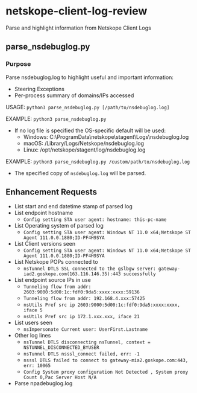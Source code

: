 # netskope-client-log-review
Parse and highlight information from Netskope Client Logs

## parse_nsdebuglog.py
### Purpose
Parse nsdebuglog.log to highlight useful and important information:
* Steering Exceptions
* Per-process summary of domains/IPs accessed

USAGE: `python3 parse_nsdebuglog.py [/path/to/nsdebuglog.log]`

EXAMPLE: `python3 parse_nsdebuglog.py`
* If no log file is specified the OS-specific default will be used:
  * Windows: C:\ProgramData\netskope\stagent\Logs\nsdebuglog.log
  * macOS: /Library/Logs/Netskope/nsdebuglog.log
  * Linux: /opt/netskope/stagent/log/nsdebuglog.log

EXAMPLE: `python3 parse_nsdebuglog.py /custom/path/to/nsdebuglog.log`
* The specified copy of `nsdebuglog.log` will be parsed.

## Enhancement Requests
* List start and end datetime stamp of parsed log
* List endpoint hostname
  * `Config setting STA user agent: hostname: this-pc-name`
* List Operating system of parsed log
  * `Config setting STA user agent: Windows NT 11.0 x64;Netskope ST Agent 111.0.0.1880;ID-PF4H9SYA`
* List Client versions seen
  * `Config setting STA user agent: Windows NT 11.0 x64;Netskope ST Agent 111.0.0.1880;ID-PF4H9SYA`
* List Netskope POPs connected to
  * `nsTunnel DTLS SSL connected to the gslbgw server: gateway-iad2.goskope.com(163.116.146.35):443 successfully`
* List endpoint source IPs in use
  * `Tunneling flow from addr: 2603:9000:5d00:1c:fdf0:9da5:xxxx:xxxx:59136`
  * `Tunneling flow from addr: 192.168.4.xxx:57425`
  * `nsUtils Pref src ip 2603:9000:5d00:1c:fdf0:9da5:xxxx:xxxx, iface 5`
  * `nsUtils Pref src ip 172.1.xxx.xxx, iface 21`
* List users seen
  * `nsImpersonate Current user: UserFirst.Lastname`
* Other log lines
  * `nsTunnel DTLS disconnecting nsTunnel, context = NSTUNNEL_DISCONNECTED_BYUSER`
  * `nsTunnel DTLS nsssl_connect failed, err: -1`
  * `nsssl DTLS failed to connect to gateway-mia2.goskope.com:443, err: 10065`
  * `Config System proxy configuration Not Detected , System proxy Count 0,Pac Server Host N/A`
* Parse npadebuglog.log